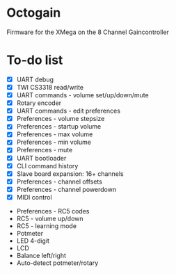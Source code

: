 Octogain
========

Firmware for the XMega on the 8 Channel Gaincontroller


To-do list
==========
- [x] UART debug
- [x] TWI CS3318 read/write
- [x] UART commands - volume set/up/down/mute
- [x] Rotary encoder
- [x] UART commands - edit preferences
- [x] Preferences - volume stepsize
- [x] Preferences - startup volume
- [x] Preferences - max volume
- [x] Preferences - min volume
- [x] Preferences - mute
- [x] UART bootloader
- [x] CLI command history
- [x] Slave board expansion: 16+ channels
- [x] Preferences - channel offsets
- [x] Preferences - channel powerdown
- [x] MIDI control
- Preferences - RC5 codes
- RC5 - volume up/down
- RC5 - learning mode
- Potmeter
- LED 4-digit
- LCD
- Balance left/right
- Auto-detect potmeter/rotary
